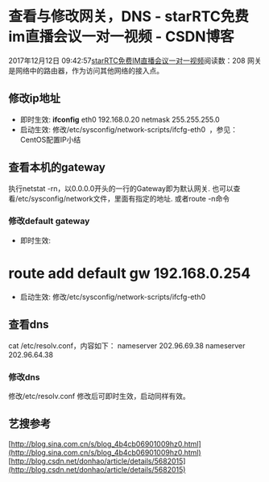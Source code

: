 # 查看与修改网关，DNS - starRTC免费im直播会议一对一视频 - CSDN博客
2017年12月12日 09:42:57[starRTC免费IM直播会议一对一视频](https://me.csdn.net/elesos)阅读数：208
网关是网络中的路由器，作为访问其他网络的接入点。
## 修改ip地址
- 即时生效:
**ifconfig** eth0 192.168.0.20 netmask 255.255.255.0
- 启动生效:
修改/etc/sysconfig/network-scripts/ifcfg-eth0  ，参见：CentOS配置IP小结
## 查看本机的gateway
执行netstat -rn，以0.0.0.0开头的一行的Gateway即为默认网关.
也可以查看/etc/sysconfig/network文件，里面有指定的地址.
或者route -n命令
### 修改default gateway
- 即时生效:
# route add default gw 192.168.0.254
- 启动生效:
修改/etc/sysconfig/network-scripts/ifcfg-eth0
## 查看dns
cat /etc/resolv.conf，内容如下：
nameserver 202.96.69.38
nameserver 202.96.64.38
### 修改dns
修改/etc/resolv.conf 修改后可即时生效，启动同样有效。
## 艺搜参考
[http://blog.sina.com.cn/s/blog_4b4cb06901009hz0.html](http://blog.sina.com.cn/s/blog_4b4cb06901009hz0.html)
[http://blog.csdn.net/donhao/article/details/5682015](http://blog.csdn.net/donhao/article/details/5682015)
